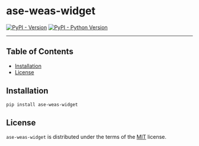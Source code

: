 # ase-weas-widget

[![PyPI - Version](https://img.shields.io/pypi/v/ase-weas-widget.svg)](https://pypi.org/project/ase-weas-widget)
[![PyPI - Python Version](https://img.shields.io/pypi/pyversions/ase-weas-widget.svg)](https://pypi.org/project/ase-weas-widget)

-----

## Table of Contents

- [Installation](#installation)
- [License](#license)

## Installation

```console
pip install ase-weas-widget
```

## License

`ase-weas-widget` is distributed under the terms of the [MIT](https://spdx.org/licenses/MIT.html) license.
